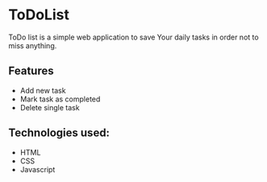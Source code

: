# ToDoList 

ToDo list is a simple web application to save Your daily tasks in order not to miss anything.

## Features
* Add new task
* Mark task as completed
* Delete single task

## Technologies used:
* HTML
* CSS
* Javascript